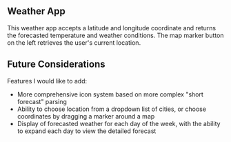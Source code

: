 ## Weather App

This weather app accepts a latitude and longitude coordinate and returns the forecasted temperature and weather conditions.
The map marker button on the left retrieves the user's current location.

## Future Considerations

Features I would like to add:
- More comprehensive icon system based on more complex "short forecast" parsing
- Ability to choose location from a dropdown list of cities, or choose coordinates by dragging a marker around a map
- Display of forecasted weather for each day of the week, with the ability to expand each day to view the detailed forecast
